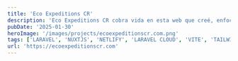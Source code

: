 ```yaml
---
title: 'Eco Expeditions CR'
description: 'Eco Expeditions CR cobra vida en esta web que creé, enfocada en aventuras ecológicas en Costa Rica. Con un diseño dinámico y fácil de navegar, promueve tours y paquetes que combinan emoción y compromiso con el medio ambiente.'
pubDate: '2025-01-30'
heroImage: '/images/projects/ecoexpeditionscr.com.png'
tags: ['LARAVEL', 'NUXTJS', 'NETLIFY', 'LARAVEL CLOUD', 'VITE', 'TAILWINDCSS']
url: 'https://ecoexpeditionscr.com'
---
```

